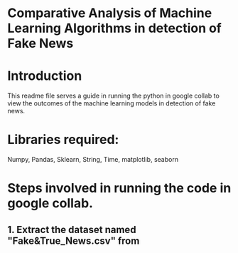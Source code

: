 # Comparative Analysis of Machine Learning Algorithms in detection of Fake News

# Introduction
This readme file serves a  guide in running the python in google collab to view the outcomes of the machine learning models in detection of fake news.

# Libraries required:
Numpy, Pandas, Sklearn, String, Time, matplotlib, seaborn

# Steps involved in running the code in google collab.
## 1. Extract the dataset named "Fake&True_News.csv" from 
